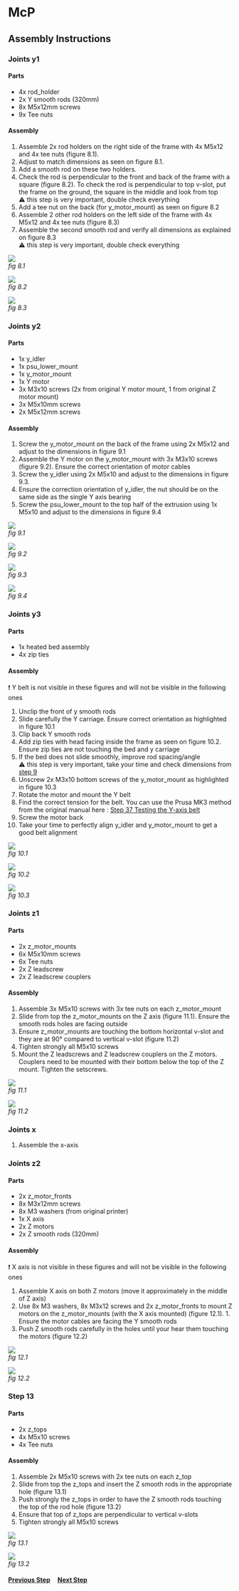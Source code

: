 # McP

## Assembly Instructions

### Joints y1

#### Parts  

* 4x rod_holder
* 2x Y smooth rods (320mm)
* 8x M5x12mm screws
* 9x Tee nuts

#### Assembly

1. Assemble 2x rod holders on the right side of the frame with 4x M5x12 and 4x tee nuts (figure 8.1).
1. Adjust to match dimensions as seen on figure 8.1.
1. Add a smooth rod on these two holders.
1. Check the rod is perpendicular to the front and back of the frame with a square (figure 8.2). To check the rod is perpendicular to top v-slot, put the frame on the ground, the square in the middle and look from top<br>
   :warning: this step is very important, double check everything
1. Add a tee nut on the back (for y_motor_mount) as seen on figure 8.2
1. Assemble 2 other rod holders on the left side of the frame with 4x M5x12 and 4x tee nuts (figure 8.3)
1. Assemble the second smooth rod and verify all dimensions as explained on figure 8.3<br>
   :warning: this step is very important, double check everything



![](img/fig8.1.jpg)\
*fig 8.1*

![](img/fig8.2.jpg)\
*fig 8.2*

![](img/fig8.3.jpg)\
*fig 8.3*


### Joints y2

#### Parts  

* 1x y_idler
* 1x psu_lower_mount
* 1x y_motor_mount
* 1x Y motor
* 3x M3x10 screws (2x from original Y motor mount, 1 from original Z motor mount)
* 3x M5x10mm screws
* 2x M5x12mm screws

#### Assembly

1. Screw the y_motor_mount on the back of the frame using 2x M5x12 and adjust to the dimensions in figure 9.1
1. Assemble the Y motor on the y_motor_mount with 3x M3x10 screws (figure 9.2). Ensure the correct orientation of motor cables
1. Screw the y_idler using 2x M5x10 and adjust to the dimensions in figure 9.3.
1. Ensure the correction orientation of y_idler, the nut should be on the same side as the single Y axis bearing
1. Screw the psu_lower_mount to the top half of the extrusion using 1x M5x10 and adjust to the dimensions in figure 9.4


![](img/fig9.1.jpg)\
*fig 9.1*

![](img/fig9.2.jpg)\
*fig 9.2*

![](img/fig9.3.jpg)\
*fig 9.3*

![](img/fig9.4.jpg)\
*fig 9.4*


### Joints y3

#### Parts  

* 1x heated bed assembly
* 4x zip ties

#### Assembly

:heavy_exclamation_mark: Y belt is not visible in these figures and will not be visible in the following ones

1. Unclip the front of y smooth rods
1. Slide carefully the Y carriage. Ensure correct orientation as highlighted in figure 10.1
1. Clip back Y smooth rods
1. Add zip ties with head facing inside the frame as seen on figure 10.2. Ensure zip ties are not touching the bed and y carriage
1. If the bed does not slide smoothly, improve rod spacing/angle<br>
   :warning: this step is very important, take your time and check dimensions from [step 9](step09.md)
1. Unscrew 2x M3x10 bottom screws of the y_motor_mount as highlighted in figure 10.3
1. Rotate the motor and mount the Y belt
1. Find the correct tension for the belt. You can use the Prusa MK3 method from the original manual here : [Step 37 Testing the Y-axis belt](http://manual.prusa3d.com/Guide/2.+Y-axis+assembly/507?lang=en#s8300)
1. Screw the motor back
1. Take your time to perfectly align y_idler and y_motor_mount to get a good belt alignment


![](img/fig10.1.jpg)\
*fig 10.1*

![](img/fig10.2.jpg)\
*fig 10.2*

![](img/fig10.3.jpg)\
*fig 10.3*

### Joints z1

#### Parts  

* 2x z_motor_mounts
* 6x M5x10mm screws
* 6x Tee nuts
* 2x Z leadscrew
* 2x Z leadscrew couplers

#### Assembly

1. Assemble 3x M5x10 screws with 3x tee nuts on each z_motor_mount
1. Slide from top the z_motor_mounts on the Z axis (figure 11.1). Ensure the smooth rods holes are facing outside
1. Ensure z_motor_mounts are touching the bottom horizontal v-slot and they are at 90° compared to vertical v-slot (figure 11.2)
1. Tighten strongly all M5x10 screws
1. Mount the Z leadscrews and Z leadscrew couplers on the Z motors.  Couplers need to be mounted with their bottom below the top of the Z mount.  Tighten the setscrews.

![](img/fig11.1.jpg)\
*fig 11.1*

![](img/fig11.2.jpg)\
*fig 11.2*

### Joints x
1. Assemble the x-axis

### Joints z2

#### Parts  

* 2x z_motor_fronts
* 8x M3x12mm screws
* 8x M3 washers (from original printer)
* 1x X axis
* 2x Z motors
* 2x Z smooth rods (320mm)


#### Assembly

:heavy_exclamation_mark: X axis is not visible in these figures and will not be visible in the following ones

1. Assemble X axis on both Z motors (move it approximately in the middle of Z axis)
1. Use 8x M3 washers, 8x M3x12 screws and 2x z_motor_fronts to mount Z motors on the z_motor_mounts (with the X axis mounted) (figure 12.1). 1. Ensure the motor cables are facing the Y smooth rods
1. Push Z smooth rods carefully in the holes until your hear them touching the motors (figure 12.2)


![](img/fig12.1.jpg)\
*fig 12.1*

![](img/fig12.2.jpg)\
*fig 12.2*

### Step 13

#### Parts  

* 2x z_tops
* 4x M5x10 screws
* 4x Tee nuts

#### Assembly

1. Assemble 2x M5x10 screws with 2x tee nuts on each z_top
1. Slide from top the z_tops and insert the Z smooth rods in the appropriate hole (figure 13.1)
1. Push strongly the z_tops in order to have the Z smooth rods touching the top of the rod hole (figure 13.2)
1. Ensure that top of z_tops are perpendicular to vertical v-slots
1. Tighten strongly all M5x10 screws


![](img/fig13.1.jpg)\
*fig 13.1*

![](img/fig13.2.jpg)\
*fig 13.2*


#### [Previous Step](bones.md) &nbsp;&nbsp;&nbsp; [Next Step](nerves.md)

